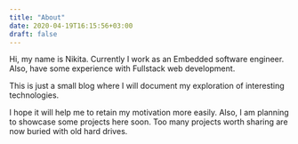 ```yaml
---
title: "About"
date: 2020-04-19T16:15:56+03:00
draft: false
---
```

Hi, my name is Nikita.
Currently I work as an Embedded software engineer.
Also, have some experience with Fullstack web development.

This is just a small blog where I will document my exploration of interesting technologies. 

I hope it will help me to retain my motivation more easily.
Also, I am planning to showcase some projects here soon. 
Too many projects worth sharing are now buried with old hard drives.


